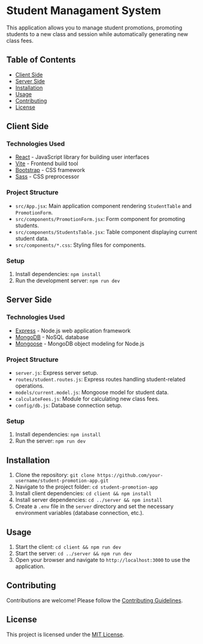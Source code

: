 # Student Managament System

This application allows you to manage student promotions, promoting students to a new class and session while automatically generating new class fees.

## Table of Contents

- [Client Side](#client-side)
- [Server Side](#server-side)
- [Installation](#installation)
- [Usage](#usage)
- [Contributing](#contributing)
- [License](#license)

## Client Side

### Technologies Used
- [React](https://reactjs.org/) - JavaScript library for building user interfaces
- [Vite](https://vitejs.dev/) - Frontend build tool
- [Bootstrap](https://getbootstrap.com/) - CSS framework
- [Sass](https://sass-lang.com/) - CSS preprocessor

### Project Structure

- `src/App.jsx`: Main application component rendering `StudentTable` and `PromotionForm`.
- `src/components/PromotionForm.jsx`: Form component for promoting students.
- `src/components/StudentsTable.jsx`: Table component displaying current student data.
- `src/components/*.css`: Styling files for components.

### Setup
1. Install dependencies: `npm install`
2. Run the development server: `npm run dev`

## Server Side

### Technologies Used
- [Express](https://expressjs.com/) - Node.js web application framework
- [MongoDB](https://www.mongodb.com/) - NoSQL database
- [Mongoose](https://mongoosejs.com/) - MongoDB object modeling for Node.js

### Project Structure

- `server.js`: Express server setup.
- `routes/student.routes.js`: Express routes handling student-related operations.
- `models/current.model.js`: Mongoose model for student data.
- `calculateFees.js`: Module for calculating new class fees.
- `config/db.js`: Database connection setup.

### Setup
1. Install dependencies: `npm install`
2. Run the server: `npm run dev`

## Installation

1. Clone the repository: `git clone https://github.com/your-username/student-promotion-app.git`
2. Navigate to the project folder: `cd student-promotion-app`
3. Install client dependencies: `cd client && npm install`
4. Install server dependencies: `cd ../server && npm install`
5. Create a `.env` file in the `server` directory and set the necessary environment variables (database connection, etc.).

## Usage

1. Start the client: `cd client && npm run dev`
2. Start the server: `cd ../server && npm run dev`
3. Open your browser and navigate to `http://localhost:3000` to use the application.

## Contributing

Contributions are welcome! Please follow the [Contributing Guidelines](CONTRIBUTING.md).

## License

This project is licensed under the [MIT License](LICENSE).
